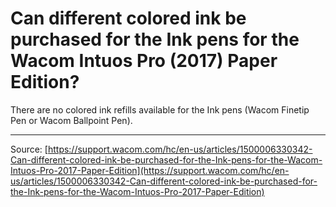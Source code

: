 # Can different colored ink be purchased for the Ink pens for the Wacom Intuos Pro (2017) Paper Edition?

There are no colored ink refills available for the Ink pens (Wacom Finetip Pen or Wacom Ballpoint Pen).

---
Source: [https://support.wacom.com/hc/en-us/articles/1500006330342-Can-different-colored-ink-be-purchased-for-the-Ink-pens-for-the-Wacom-Intuos-Pro-2017-Paper-Edition](https://support.wacom.com/hc/en-us/articles/1500006330342-Can-different-colored-ink-be-purchased-for-the-Ink-pens-for-the-Wacom-Intuos-Pro-2017-Paper-Edition)
